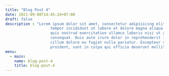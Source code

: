 ```yaml
---
title: "Blog Post 4"
date: 2021-09-08T14:45:24+07:00
draft: false
description : "Lorem ipsum dolor sit amet, consectetur adipisicing elit, sed do eiusmod
					tempor incididunt ut labore et dolore magna aliqua. Ut enim ad minim veniam,
					quis nostrud exercitation ullamco laboris nisi ut aliquip ex ea commodo
					consequat. Duis aute irure dolor in reprehenderit in voluptate velit esse
					cillum dolore eu fugiat nulla pariatur. Excepteur sint occaecat cupidatat non
					proident, sunt in culpa qui officia deserunt mollit anim id est laborum."
menu:
  - main:
    name: blog-post-4
    title: blog-post-4
---
```

